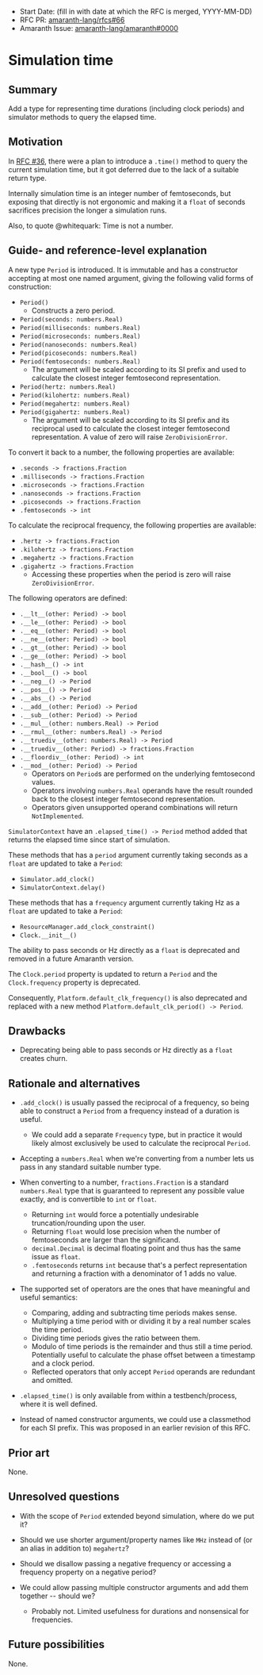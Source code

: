 - Start Date: (fill in with date at which the RFC is merged, YYYY-MM-DD)
- RFC PR: [amaranth-lang/rfcs#66](https://github.com/amaranth-lang/rfcs/pull/66)
- Amaranth Issue: [amaranth-lang/amaranth#0000](https://github.com/amaranth-lang/amaranth/issues/0000)

# Simulation time

## Summary
[summary]: #summary

Add a type for representing time durations (including clock periods) and simulator methods to query the elapsed time.

## Motivation
[motivation]: #motivation

In [RFC #36](0036-async-testbench-functions.md), there were a plan to introduce a `.time()` method to query the current simulation time, but it got deferred due to the lack of a suitable return type.

Internally simulation time is an integer number of femtoseconds, but exposing that directly is not ergonomic and making it a `float` of seconds sacrifices precision the longer a simulation runs.

Also, to quote @whitequark: Time is not a number.

## Guide- and reference-level explanation
[guide-level-explanation]: #guide-level-explanation

A new type `Period` is introduced.
It is immutable and has a constructor accepting at most one named argument, giving the following valid forms of construction:
- `Period()`
  - Constructs a zero period.
- `Period(seconds: numbers.Real)`
- `Period(milliseconds: numbers.Real)`
- `Period(microseconds: numbers.Real)`
- `Period(nanoseconds: numbers.Real)`
- `Period(picoseconds: numbers.Real)`
- `Period(femtoseconds: numbers.Real)`
  - The argument will be scaled according to its SI prefix and used to calculate the closest integer femtosecond representation.
- `Period(hertz: numbers.Real)`
- `Period(kilohertz: numbers.Real)`
- `Period(megahertz: numbers.Real)`
- `Period(gigahertz: numbers.Real)`
  - The argument will be scaled according to its SI prefix and its reciprocal used to calculate the closest integer femtosecond representation.
    A value of zero will raise `ZeroDivisionError`.

To convert it back to a number, the following properties are available:
- `.seconds -> fractions.Fraction`
- `.milliseconds -> fractions.Fraction`
- `.microseconds -> fractions.Fraction`
- `.nanoseconds -> fractions.Fraction`
- `.picoseconds -> fractions.Fraction`
- `.femtoseconds -> int`

To calculate the reciprocal frequency, the following properties are available:
- `.hertz -> fractions.Fraction`
- `.kilohertz -> fractions.Fraction`
- `.megahertz -> fractions.Fraction`
- `.gigahertz -> fractions.Fraction`
  - Accessing these properties when the period is zero will raise `ZeroDivisionError`.

The following operators are defined:
- `.__lt__(other: Period) -> bool`
- `.__le__(other: Period) -> bool`
- `.__eq__(other: Period) -> bool`
- `.__ne__(other: Period) -> bool`
- `.__gt__(other: Period) -> bool`
- `.__ge__(other: Period) -> bool`
- `.__hash__() -> int`
- `.__bool__() -> bool`
- `.__neg__() -> Period`
- `.__pos__() -> Period`
- `.__abs__() -> Period`
- `.__add__(other: Period) -> Period`
- `.__sub__(other: Period) -> Period`
- `.__mul__(other: numbers.Real) -> Period`
- `.__rmul__(other: numbers.Real) -> Period`
- `.__truediv__(other: numbers.Real) -> Period`
- `.__truediv__(other: Period) -> fractions.Fraction`
- `.__floordiv__(other: Period) -> int`
- `.__mod__(other: Period) -> Period`
  - Operators on `Period`s are performed on the underlying femtosecond values.
  - Operators involving `numbers.Real` operands have the result rounded back to the closest integer femtosecond representation.
  - Operators given unsupported operand combinations will return `NotImplemented`.

`SimulatorContext` have an `.elapsed_time() -> Period` method added that returns the elapsed time since start of simulation.

These methods that has a `period` argument currently taking seconds as a `float` are updated to take a `Period`:
- `Simulator.add_clock()`
- `SimulatorContext.delay()`

These methods that has a `frequency` argument currently taking Hz as a `float` are updated to take a `Period`:
- `ResourceManager.add_clock_constraint()`
- `Clock.__init__()`

The ability to pass seconds or Hz directly as a `float` is deprecated and removed in a future Amaranth version.

The `Clock.period` property is updated to return a `Period` and the `Clock.frequency` property is deprecated.

Consequently, `Platform.default_clk_frequency()` is also deprecated and replaced with a new method `Platform.default_clk_period() -> Period`.


## Drawbacks
[drawbacks]: #drawbacks

- Deprecating being able to pass seconds or Hz directly as a `float` creates churn.

## Rationale and alternatives
[rationale-and-alternatives]: #rationale-and-alternatives

- `.add_clock()` is usually passed the reciprocal of a frequency, so being able to construct a `Period` from a frequency instead of a duration is useful.
  - We could add a separate `Frequency` type, but in practice it would likely almost exclusively be used to calculate the reciprocal `Period`.

- Accepting a `numbers.Real` when we're converting from a number lets us pass in any standard suitable number type.

- When converting to a number, `fractions.Fraction` is a standard `numbers.Real` type that is guaranteed to represent any possible value exactly, and is convertible to `int` or `float`.
  - Returning `int` would force a potentially undesirable truncation/rounding upon the user.
  - Returning `float` would lose precision when the number of femtoseconds are larger than the significand.
  - `decimal.Decimal` is decimal floating point and thus has the same issue as `float`.
  - `.femtoseconds` returns `int` because that's a perfect representation and returning a fraction with a denominator of 1 adds no value.

- The supported set of operators are the ones that have meaningful and useful semantics:
  - Comparing, adding and subtracting time periods makes sense.
  - Multiplying a time period with or dividing it by a real number scales the time period.
  - Dividing time periods gives the ratio between them.
  - Modulo of time periods is the remainder and thus still a time period.
    Potentially useful to calculate the phase offset between a timestamp and a clock period.
  - Reflected operators that only accept `Period` operands are redundant and omitted.

- `.elapsed_time()` is only available from within a testbench/process, where it is well defined.

- Instead of named constructor arguments, we could use a classmethod for each SI prefix.
  This was proposed in an earlier revision of this RFC.

## Prior art
[prior-art]: #prior-art

None.

## Unresolved questions
[unresolved-questions]: #unresolved-questions

- With the scope of `Period` extended beyond simulation, where do we put it?

- Should we use shorter argument/property names like `MHz` instead of (or an alias in addition to) `megahertz`?

- Should we disallow passing a negative frequency or accessing a frequency property on a negative period?

- We could allow passing multiple constructor arguments and add them together -- should we?
  - Probably not. Limited usefulness for durations and nonsensical for frequencies.

## Future possibilities
[future-possibilities]: #future-possibilities

None.
